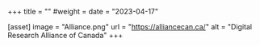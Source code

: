 +++
title = ""
#weight =
date = "2023-04-17"

[asset]
    image = "Alliance.png"
    url = "https://alliancecan.ca/"
    alt = "Digital Research Alliance of Canada"
+++
